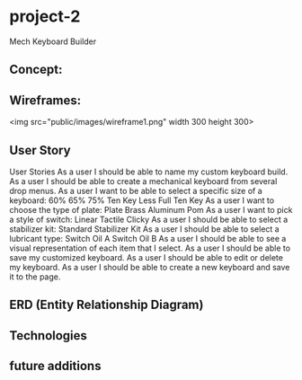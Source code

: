 # project-2
Mech Keyboard Builder

## Concept: 

## Wireframes:
<img src="public/images/wireframe1.png" width 300 height 300>

## User Story
User Stories
As a user I should be able to name my custom keyboard build.
As a user I should be able to create a mechanical keyboard from several drop menus.
As a user I want to be able to select a specific size of a keyboard:
60%
65%
75%
Ten Key Less
Full Ten Key
As a user I want to choose the type of plate:
Plate 
Brass
Aluminum
Pom
As a user I want to pick a style of switch:
Linear
Tactile
Clicky
As a user I should be able to select a stabilizer kit:
Standard Stabilizer Kit
As a user I should be able to select a lubricant type:
Switch Oil A 
Switch Oil B
As a user I should be able to see a visual representation of each item that I select.
As a user I should be able to save my customized keyboard.
As a user I should be able to edit or delete my keyboard. 
As a user I should be able to create a new keyboard and save it to the page. 

## ERD (Entity Relationship Diagram)     


## Technologies 

## future additions